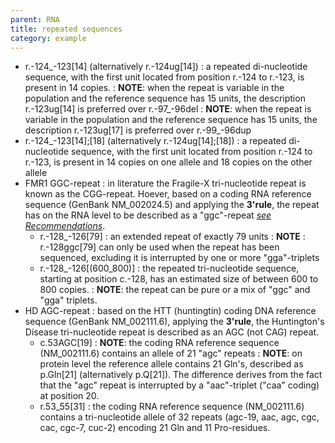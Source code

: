 ```yaml
---
parent: RNA
title: repeated sequences
category: example
---
```


*	r.-124\_-123[14] (alternatively r.-124ug[14])
	: a repeated di-nucleotide sequence, with the first unit located from position r.-124 to r.-123, is present in 14 copies.
	: **NOTE**: when the repeat is variable in the population and the reference sequence has 15 units, the description r.-123ug[14] is preferred over r.-97\_-96del
	: **NOTE**: when the repeat is variable in the population and the reference sequence has 15 units, the description r.-123ug[17] is preferred over r.-99\_-96dup
*	r.-124\_-123[14];[18] (alternatively r.-124ug[14];[18])
	: a repeated di-nucleotide sequence, with the first unit located from position r.-124 to r.-123, is present in 14 copies on one allele and 18 copies on the other allele
*	FMR1 GGC-repeat
	: in literature the Fragile-X tri-nucleotide repeat is known as the CGG-repeat. Hoever, based on a coding RNA reference sequence (GenBank NM_002024.5) and applying the **3'rule**, the repeat has on the RNA level to be described as a "ggc"-repeat [_see Recommendations_](/recommendations/general/).
	* r.-128\_-126[79]
	: an extended repeat of exactly 79 units
	: **NOTE** : r.-128ggc[79] can only be used when the repeat has been sequenced, excluding it is interrupted by one or more "gga"-triplets
	*	r.-128\_-126[(600_800)]
	: the repeated tri-nucleotide sequence, starting at position c.-128, has an estimated size of between 600 to 800 copies.
	: **NOTE**: the repeat can be pure or a mix of "ggc" and "gga" triplets.
*	HD AGC-repeat
	: based on the HTT (huntingtin) coding DNA reference sequence (GenBank NM_002111.6), applying the **3'rule**, the Huntington's Disease tri-nucleotide repeat is described as an AGC (not CAG) repeat.
	*	c.53AGC[19]
	: **NOTE**: the coding RNA reference sequence (NM_002111.6) contains an allele of 21 "agc" repeats
	: **NOTE**: on protein level the reference allele contains 21 Gln's, described as p.Gln[21] (alternatively p.Q[21]). The difference derives from the fact that the "agc" repeat is interrupted by a "aac"-triplet ("caa" coding) at position 20.
	*	r.53_55[31]
	: the coding RNA reference sequence (NM_002111.6) contains a tri-nucleotide allele of 32 repeats (agc-19, aac, agc, cgc, cac, cgc-7, cuc-2) encoding 21 Gln and 11 Pro-residues.
